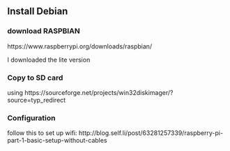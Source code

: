 <h2>Install Debian</h2>

<h3>download RASPBIAN</h3>
https://www.raspberrypi.org/downloads/raspbian/

I downloaded the lite version

<h3>Copy to SD card</h3>
using https://sourceforge.net/projects/win32diskimager/?source=typ_redirect


<h3>Configuration</h3>
follow this to set up wifi:
http://blog.self.li/post/63281257339/raspberry-pi-part-1-basic-setup-without-cables


